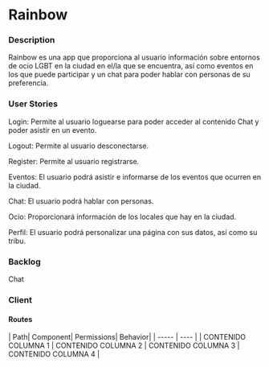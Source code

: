 # Rainbow

### Description
Rainbow es una app que proporciona al usuario información sobre entornos de ocio LGBT en la ciudad en el/la que se encuentra, así como eventos en los que puede participar y un chat para poder hablar con personas de su preferencia.


### User Stories
Login: Permite al usuario loguearse para poder acceder al contenido Chat y poder asistir en un evento.

Logout: Permite al usuario desconectarse.

Register: Permite al usuario registrarse.

Eventos: El usuario podrá asistir e informarse de los eventos que ocurren en la ciudad.

Chat: El usuario podrá hablar con personas.

Ocio: Proporcionará información de los locales que hay en la ciudad.

Perfil: El usuario podrá personalizar una página con sus datos, así como su tribu.


### Backlog
Chat


### Client
#### Routes

| Path| Component| Permissions| Behavior|
| ----- | ---- |
| CONTENIDO COLUMNA 1 | CONTENIDO COLUMNA 2 | CONTENIDO COLUMNA 3 | CONTENIDO COLUMNA 4 |